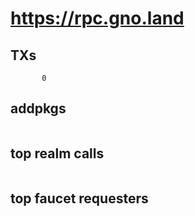 # https://rpc.gno.land

## TXs
```
       0
```

## addpkgs
```
```

## top realm calls
```
```

## top faucet requesters
```
```

